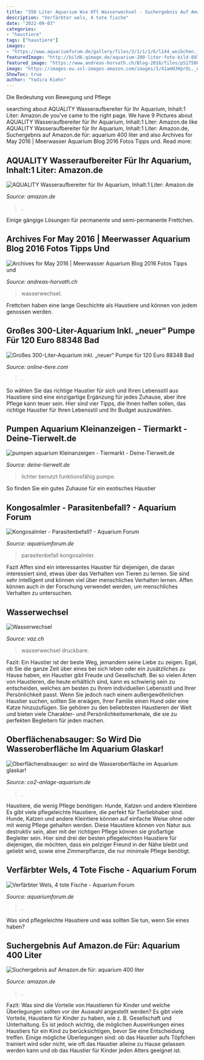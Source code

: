 ```yaml
---
title: "350 Liter Aquarium Wie Oft Wasserwechsel - Suchergebnis Auf Amazon.de Für: Aquarium 400 Liter"
description: "Verfärbter wels, 4 tote fische"
date: "2022-09-03"
categories:
- "haustiere"
tags: ["haustiere"]
images:
- "https://www.aquariumforum.de/gallery/files/3/1/1/1/6/l144_weibchen.jpg"
featuredImage: "http://bild6.qimage.de/aquarium-200-liter-foto-bild-89300736.jpg"
featured_image: "https://www.andreas-horvath.ch/Blog-2016/files/p5175006.jpg"
image: "https://images-eu.ssl-images-amazon.com/images/I/41amHJHprOL._AC_US218_.jpg"
ShowToc: true
author: "Yadira Kiehn"
---
```



Die Bedeutung von Bewegung und Pflege

	

		
searching about AQUALITY Wasseraufbereiter für Ihr Aquarium, Inhalt:1 Liter: Amazon.de you've came to the right page. We have 9 Pictures about AQUALITY Wasseraufbereiter für Ihr Aquarium, Inhalt:1 Liter: Amazon.de like AQUALITY Wasseraufbereiter für Ihr Aquarium, Inhalt:1 Liter: Amazon.de, Suchergebnis auf Amazon.de für: aquarium 400 liter and also Archives for May 2016 | Meerwasser Aquarium Blog 2016 Fotos Tipps und. Read more:
		
    
## AQUALITY Wasseraufbereiter Für Ihr Aquarium, Inhalt:1 Liter: Amazon.de

<img loading=lazy src="https://images-na.ssl-images-amazon.com/images/I/61ub81AtgRL._SX522_.jpg" onerror="this.onerror=null;this.src='https://tse2.mm.bing.net/th?id=OIP.U-EF5aF7P2zWDKURgQt0bwHaHa&amp;pid=15.1';" alt="AQUALITY Wasseraufbereiter für Ihr Aquarium, Inhalt:1 Liter: Amazon.de">

_Source: amazon.de_

>. 

	

Einige gängige Lösungen für permanente und semi-permanente Frettchen.

    
## Archives For May 2016 | Meerwasser Aquarium Blog 2016 Fotos Tipps Und

<img loading=lazy src="https://www.andreas-horvath.ch/Blog-2016/files/p5175006.jpg" onerror="this.onerror=null;this.src='https://tse2.mm.bing.net/th?id=OIP.ju354nBmsiQe7_iXlBMznAEsDh&amp;pid=15.1';" alt="Archives for May 2016 | Meerwasser Aquarium Blog 2016 Fotos Tipps und">

_Source: andreas-horvath.ch_

>wasserwechsel. 

	

Frettchen haben eine lange Geschichte als Haustiere und können von jedem genossen werden.

    
## Großes 300-Liter-Aquarium Inkl. „neuer“ Pumpe Für 120 Euro 88348 Bad

<img loading=lazy src="http://www.online-tiere.com/_o13329.jpg" onerror="this.onerror=null;this.src='https://tse2.mm.bing.net/th?id=OIP.PpT6rdUz9iaKK3z6TQFcoAHaFj&amp;pid=15.1';" alt="Großes 300-Liter-Aquarium inkl. „neuer“ Pumpe für 120 Euro 88348 Bad">

_Source: online-tiere.com_

>. 

	

So wählen Sie das richtige Haustier für sich und Ihren Lebensstil aus
Haustiere sind eine einzigartige Ergänzung für jedes Zuhause, aber ihre Pflege kann teuer sein. Hier sind vier Tipps, die Ihnen helfen sollen, das richtige Haustier für Ihren Lebensstil und Ihr Budget auszuwählen.

    
## Pumpen Aquarium Kleinanzeigen - Tiermarkt - Deine-Tierwelt.de

<img loading=lazy src="http://bild6.qimage.de/aquarium-200-liter-foto-bild-89300736.jpg" onerror="this.onerror=null;this.src='https://tse3.mm.bing.net/th?id=OIP.9H-axR59ooKsW-YSEQvyKgHaHa&amp;pid=15.1';" alt="pumpen aquarium Kleinanzeigen - Tiermarkt - Deine-Tierwelt.de">

_Source: deine-tierwelt.de_

>lichter benutzt funktionsfähig pumpe. 

	

So finden Sie ein gutes Zuhause für ein exotisches Haustier

    
## Kongosalmler - Parasitenbefall? - Aquarium Forum

<img loading=lazy src="https://www.aquariumforum.de/gallery/files/3/2/6/3/5/pic4-med.jpg" onerror="this.onerror=null;this.src='https://tse3.mm.bing.net/th?id=OIP.7C4kU_XFdf2GfgmcnD3-2gHaED&amp;pid=15.1';" alt="Kongosalmler - Parasitenbefall? - Aquarium Forum">

_Source: aquariumforum.de_

>parasitenbefall kongosalmler. 

	

Fazit
Affen sind ein interessantes Haustier für diejenigen, die daran interessiert sind, etwas über das Verhalten von Tieren zu lernen. Sie sind sehr intelligent und können viel über menschliches Verhalten lernen. Affen können auch in der Forschung verwendet werden, um menschliches Verhalten zu untersuchen.

    
## Wasserwechsel

<img loading=lazy src="http://www.vaz.ch/images/img_1379_sbp.jpg" onerror="this.onerror=null;this.src='https://tse4.mm.bing.net/th?id=OIP.xtvc2S4sXJ5yf3UA9Opk3gAAAA&amp;pid=15.1';" alt="Wasserwechsel">

_Source: vaz.ch_

>wasserwechsel druckbare. 

	

Fazit:
Ein Haustier ist der beste Weg, jemandem seine Liebe zu zeigen. Egal, ob Sie die ganze Zeit über eines bei sich leben oder ein zusätzliches zu Hause haben, ein Haustier gibt Freude und Gesellschaft. Bei so vielen Arten von Haustieren, die heute erhältlich sind, kann es schwierig sein zu entscheiden, welches am besten zu Ihrem individuellen Lebensstil und Ihrer Persönlichkeit passt. Wenn Sie jedoch nach einem außergewöhnlichen Haustier suchen, sollten Sie erwägen, Ihrer Familie einen Hund oder eine Katze hinzuzufügen. Sie gehören zu den beliebtesten Haustieren der Welt und bieten viele Charakter- und Persönlichkeitsmerkmale, die sie zu perfekten Begleitern für jeden machen.

    
## Oberflächenabsauger: So Wird Die Wasseroberfläche Im Aquarium Glaskar!

<img loading=lazy src="http://co2-anlage-aquarium.de/wp-content/plugins/aawp/public/image.php?url=aHR0cHM6Ly9tLm1lZGlhLWFtYXpvbi5jb20vaW1hZ2VzL0kvMzFjQ3gyTnlvS0wuX1NMMTYwXy5qcGc" onerror="this.onerror=null;this.src='https://tse3.mm.bing.net/th?id=OIP.XQZPuS0S4_yv885IuZBkxAAAAA&amp;pid=15.1';" alt="Oberflächenabsauger: so wird die Wasseroberfläche im Aquarium glaskar!">

_Source: co2-anlage-aquarium.de_

>. 

	

Haustiere, die wenig Pflege benötigen: Hunde, Katzen und andere Kleintiere
Es gibt viele pflegeleichte Haustiere, die perfekt für Tierliebhaber sind. Hunde, Katzen und andere Kleintiere können auf einfache Weise ohne oder mit wenig Pflege gehalten werden. Diese Haustiere können von Natur aus destruktiv sein, aber mit der richtigen Pflege können sie großartige Begleiter sein. Hier sind drei der besten pflegeleichten Haustiere für diejenigen, die möchten, dass ein pelziger Freund in der Nähe bleibt und geliebt wird, sowie eine Zimmerpflanze, die nur minimale Pflege benötigt.

    
## Verfärbter Wels, 4 Tote Fische - Aquarium Forum

<img loading=lazy src="https://www.aquariumforum.de/gallery/files/3/1/1/1/6/l144_weibchen.jpg" onerror="this.onerror=null;this.src='https://tse4.mm.bing.net/th?id=OIP.k2SQA03Xs6Pu04qUXLBejwHaE8&amp;pid=15.1';" alt="Verfärbter Wels, 4 tote Fische - Aquarium Forum">

_Source: aquariumforum.de_

>. 

	

Was sind pflegeleichte Haustiere und was sollten Sie tun, wenn Sie eines haben?

    
## Suchergebnis Auf Amazon.de Für: Aquarium 400 Liter

<img loading=lazy src="https://images-eu.ssl-images-amazon.com/images/I/41amHJHprOL._AC_US218_.jpg" onerror="this.onerror=null;this.src='https://tse2.mm.bing.net/th?id=OIP.ZryIQJ0ZYFRah_QQ6iGAEwAAAA&amp;pid=15.1';" alt="Suchergebnis auf Amazon.de für: aquarium 400 liter">

_Source: amazon.de_

>. 

	

Fazit: Was sind die Vorteile von Haustieren für Kinder und welche Überlegungen sollten vor der Auswahl angestellt werden?
Es gibt viele Vorteile, Haustiere für Kinder zu haben, wie z. B. Gesellschaft und Unterhaltung. Es ist jedoch wichtig, die möglichen Auswirkungen eines Haustiers für ein Kind zu berücksichtigen, bevor Sie eine Entscheidung treffen. Einige mögliche Überlegungen sind: ob das Haustier aufs Töpfchen trainiert wird oder nicht, wie oft das Haustier alleine zu Hause gelassen werden kann und ob das Haustier für Kinder jeden Alters geeignet ist.

